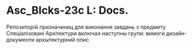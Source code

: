 # Asc_BIcks-23c L: Docs.
Репозиторій призначиниц для виконання завдань з предмету Спеціалізовані Архітектури
включаэ наступны групи:
вимоги
дизайн-документи
архытектурний опис